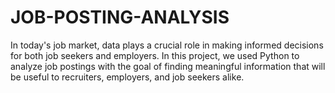 # JOB-POSTING-ANALYSIS
In today's job market, data plays a crucial role in making informed decisions for both job seekers and employers. In this project, we used Python to analyze job postings with the goal of finding meaningful information that will be useful to recruiters, employers, and job seekers alike. 
